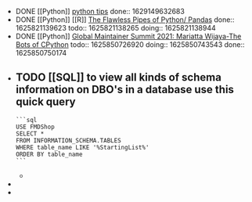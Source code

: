 - DONE [[Python]] [python tips](https://betterprogramming.pub/4-ways-to-level-up-your-python-code-f148a50efeea)
  done:: 1629149632683
- DONE [[Python]] [[R]] [The Flawless Pipes of Python/ Pandas](https://towardsdatascience.com/the-flawless-pipes-of-python-pandas-30f3ee4dffc2)
  done:: 1625821139623
  todo:: 1625821138265
  doing:: 1625821138944
- DONE [[Python]] [Global Maintainer Summit 2021: Mariatta Wijaya-The Bots of CPython](https://youtu.be/6sDLtmXPErY)
  todo:: 1625850726920
  doing:: 1625850743543
  done:: 1625850750174
- TODO [[SQL]] to view all kinds of schema information on DBO's in a database use this quick query
	-
	  ```sql
	  USE FMDShop
	  SELECT * 
	  FROM INFORMATION_SCHEMA.TABLES
	  WHERE table_name LIKE '%StartingList%'
	  ORDER BY table_name
	  ```
	-
-
-